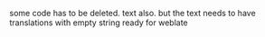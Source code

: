 some code has to be deleted. text also. but the text needs to have translations with empty string ready for weblate
